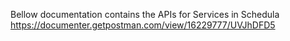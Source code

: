 Bellow documentation contains the APIs for Services in Schedula
https://documenter.getpostman.com/view/16229777/UVJhDFD5